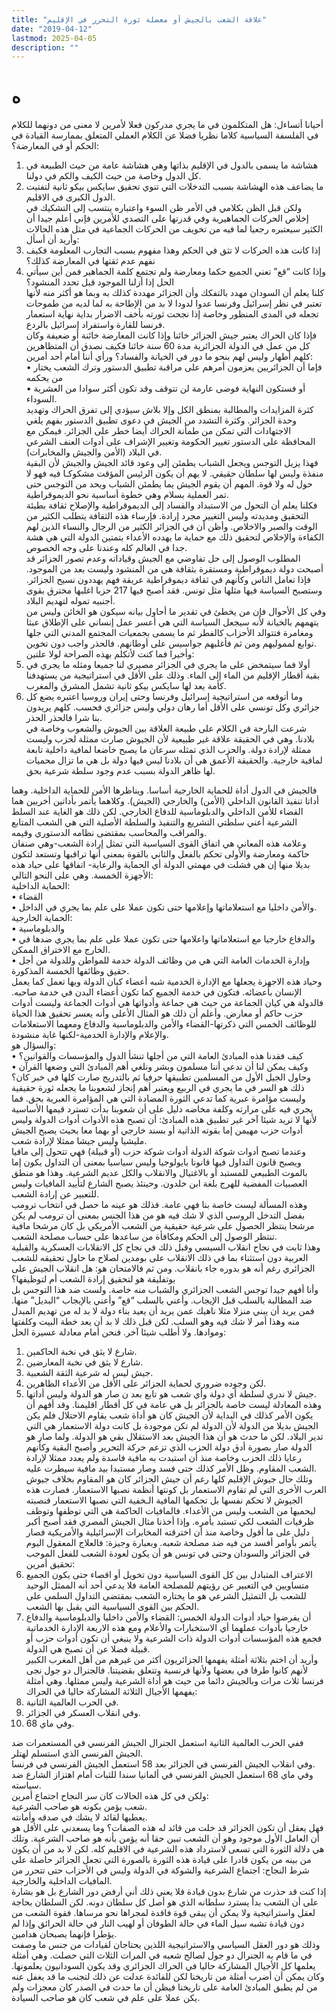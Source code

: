 ```yaml
---
title: "علاقة الشعب بالجيش أو معضلة ثورة التحرر في الإقليم"
date: "2019-04-12"
lastmod: 2025-04-05
description: ""
---
```

# **ه**

أحيانا أتساءل: هل المتكلمون في ما يجري مدركون فعلا لأمرين لا معنى من دونهما للكلام في الفلسفة السياسية كلاما نظريا فضلا عن الكلام العملي المتعلق بممارسة القيادة في الحكم أو في المعارضة؟:  
1. هشاشة ما يسمى بالدول في الإقليم بذاتها وهي هشاشة عامة من حيث الطبيعة في كل الدول وخاصة من حيث الكيف والكم في دولنا.  
2. ما يضاعف هذه الهشاشة بسبب التدخلات التي تنوي تحقيق سايكس بيكو ثانية لتفتيت الدول الكبرى في الاقليم.   
ولكن قبل الظن بكلامي في الأمر ظن السوء واعتباره ينتسب إلى التشكيك في إخلاص الحركات الجماهيرية وفي قدرتها على التصدي للأمرين فإني أعلم جيدا أن الكثير سيعتبره رجعيا لما فيه من تخويف من الحركات الجماعية في مثل هذه الحالات وأريد أن أسأل:   
1. إذا كانت هذه الحركات لا تثق في الحكم وهذا مفهوم بسبب التجارب المعلومة فكيف نفهم عدم ثقتها في المعارضة كذلك؟   
2. وإذا كانت “قع” تعني الجميع حكما ومعارضة ولم تجتمع كلمة الجماهير فمن أين سيأتي الحل إذا أزلنا الموجود قبل تحدد المنشود؟  
كلنا يعلم أن السودان مهدد بالتفكك وأن الجزائر مهددة كذلك به وبما هو أكثر منه لأنها تعتبر في نظر إسرائيل وفرنسا عدوا لدودا لا بد من الإطاحة به لما لديه من طموحات تجعله في المدى المنظور وخاصة إذا نجحت ثورته بأخف الاضرار بداية نهاية استعمار فرنسا للقارة واستفراد إسرائيل بالردع.  
فإذا كان الحراك يعتبر جيش الجزائر خائنا وإذا كانت المعارضة خائنة أو ضعيفة وكان كل من عمل في الدولة الجزائرية مدة 60 سنة خائنا فكيف نصدق أن المتظاهرين كلهم أطهار وليس لهم بنحو ما دور في الخيانة والفساد؟ ورأي أننا أمام أحد أمرين:   
• فإما أن الجزائريين يعزمون أمرهم على مراقبة تطبيق الدستور وترك الشعب يختار من يحكمه   
• أو فستكون النهاية فوضى عارمة لن تتوقف وقد تكون أكثر سوادا من العشرية السوداء.  
كثرة المزايدات والمطالبة بمنطق الكل وإلا بلاش سيؤدي إلى تفرق الحراك وتهديد وحدة الجزائر. وكثرة التشدد من الجيش في دعوى تطبيق الدستور بفهم يلغي الاجتهادات التي تمكن من طمأنة الحراك أيضا خطر على الجزائر. فيمكن مع المحافظة على الدستور تغيير الحكومة وتغيير الإشراف على أدوات العنف الشرعي في البلاد (الأمن والجيش والمخابرات).  
فهذا يزيل التوجس ويجعل الشباب يطمئن إلى وعود قائد الجيش والجيش لأن البقية منفذة وليس لها سلطان حقيقي. لا يهم أن يكون الرئيس المؤقت مشكوكـا فيه فهو لا حول له ولا قوة. المهم أن يقوم الجيش يما يطمئن الشباب ويحد من التوجس حتى تمر العملية بسلام وهي خطوة أساسية نحو الديموقراطية.  
فكلنا يعلم أن التحول من الاستبداد والفساد إلى الديموقراطية والإصلاح ثقافة بطيئة التحقيق ومديدته وليس التغيير مجرد إرادة. فإرساء هذه الثقافة يتطلب الكثير من الوقت والصبر والاخلاص. وأظن أن في الجزائر الكثير من الرجال والنساء الذين لهم الكفاءة والإخلاص لتحقيق ذلك مع حماية ما يهدده الأعداء بتمتين الدولة التي هي هشة جدا في العالم كله وعندنا على وجه الخصوص.  
المطلوب الوصول إلى حل تفاوضي مع الجيش وقياداته وعدم تصور الجزائر قد أصبحت دولة ديموقراطية ومستقرة بثقافة هي من المنشود وليست بعد من الموجود. فإذا تعامل الناس وكأنهم في ثقافة ديموقراطية عريقة فهم يهددون نسيح الجزائر. وستصبح السياسة فيها مثلها مثل تونس. فقد أصبح فيها 217 حزبا اغلبها مخترق بقوى أجنبيه تموله لتهديم البلاد.  
وفي كل الأحوال فإن من يخطئ في تقدير ما أحاول بيانه سيكون هو الخائن وليس من يتهمهم بالخيانة لأنه سيجعل السياسة التي هي أعسر عمل إنساني على الإطلاق عبثا ومغامرة فتتوالد الأحزاب كالفطر ثم ما يسمى بجمعيات المجتمع المدني التي جلها توابع لمموليهم ومن ثم فأغلبهم جواسيس على أوطانهم. فالحذر واجب دون تخوين.  
وأخيرا فما كنت لأتكلم بهذه الصراحة لولا علتين:  
1. أولا فما سيتمخض على ما يجري في الجزائر مصيري لنا جميعا ومثله ما يجري في بقية أقطار الإقليم من الماء إلى الماء. وذلك على الأقل في استراتيجية من يستهدفنا كأمة يعد لها سايكس بيكو ثانية تشمل المشرق والمغرب.  
2. وما أتوقعه من استراتيجية إسرائيل وفرنسا وحتى إيران وروسيا اعتبره يضع كل جزائري وكل تونسي على الأقل أما رهان دولي وليس جزائري فحسب. كلهم يريدون بنا شرا فالحذر الحذر.  
شرعت البارحة في الكلام على طبيعة العلاقة بين الجيوش والشعوب وخاصة في بلادنا. وهي في الحقيقة علاقة غير طبيعية لأن الجيوش صارت ممثلة لحزب وليست ممثلة لإرادة دولة. والحزب الذي تمثله سرعان ما يصبح خاضعا لمافية داخلية تابعة لمافية خارجية. والحقيقة الأعمق هي أن بلادنا ليس فيها دولة بل هي ما تزال محميات لها ظاهر الدولة بسبب عدم وجود سلطة شرعية بحق.

فالجيش في الدول أداة للحماية الخارجية أساسا. ويناظرها الأمن للحماية الداخلية. وهما أداتا تنفيذ القانون الداخلي (الأمن) والخارجي (الجيش). وكلاهما يأتمر بأداتين أخريين هما القضاء للأمن الداخلي والدبلوماسية للدفاع الخارجي. لكن ذلك هو الغاية عند السلط الشرعية أعني سلطتي التشريع والتنفيذ والسلطة الأصلية التي هي الشعب المتابع والمراقب والمحاسب بمقتضى نظامه الدستوري وقيمه.  
وعلامة هذه المعاني هي اتفاق القوى السياسية التي تمثل إرادة الشعب-وهي صنفان حاكمة ومعارضة والأولى تحكم بالفعل والثاني بالقوة بمعنى أنها تراقبها وتستعد لتكون بديلا منها إن هي فشلت في مهمتي الدولة أي الحماية والرعاية- اتفاقها على حياد هذه الأجهزة الخمسة. وهي على النحو التالي:  
الحماية الداخلية:  
• القضاء   
• والأمن داخليا مع استعلاماتها وإعلامها حتى تكون عملا على علم بما يجري في الداخل.  
الحماية الخارجية:  
• والدبلوماسية   
• والدفاع خارجيا مع استعلاماتها واعلامها حتى تكون عملا على علم بما يجري ضدها في الخارج مع الاختراق الممكن.  
• وإدارة الخدمات العامة التي هي من وظائف الدولة خدمة للمواطن وللدولة من أجل حقيق وظائفها الخمسة المذكورة.  
وحياد هذه الاجهزة يجعلها مع الإدارة الخدمية شبه أعضاء كيان الدولة وبها تعمل كما يعمل الإنسان بأعضائه. فتكون في خدمة الجميع كما تكون أعضاء البدن في خدمة صاحبه. فالدولة هي كيان الجماعة من حيث هي جماعة وأدواتها هي أدوات الجماعة وليست أدوات حزب حاكم أو معارض. وأعلم أن ذلك هو المثال الأعلى وأنه يعسر تحقيق هذا الحياة للوظائف الخمس التي ذكرتها-القضاء والأمن والدبلوماسية والدفاع ومعهما الاستعلامات والإعلام والإدارة الخدمية-لكنها غاية منشودة.  
والسؤال هو:   
• كيف فقدنا هذه المبادئ العامة التي من أجلها تنشأ الدول والمؤسسات والقوانين؟  
• وكيف يمكن لنا أن ندعي أننا مسلمون وبشر ونلغي أهم المبادئ التي وضعها القرآن وحاول الجيل الأول من المسلمين تطبيقها حرفيا ثم بالتدريج صارت كلها في خبر كان؟   
ذلك هو السر في ما يجري في الربيع ويعتبر أهم إنجاز لشعوبنا ما يجعله ثورة حقيقية وليست مؤامرة عبرية كما تدعي الثورة المضادة التي هي المؤامرة العبرية بحق. فما يجري فيه على مرارته وكلفة مخاضه دليل على أن شعوبنا بدأت تسترد قيمها الأساسية لأنها لا تريد شيئا آخر غير تطبيق هذه المبادئ: أن تصبح هذه الأدوات أدوات الدولة وليس أدوات حزب مهيمن إما بقوته الذاتية أو بسند خارجي أو بهما معا بحيث يصبح الجيش مليشيا وليس جيشا ممثلا لإرادة شعب.  
وعندما تصبح أدوات شوكة الدولة أدوات شوكة حزب (أو قبيلة) فهي تتحول إلى مافيا ويصبح قانون التداول فيها قانونا بايولوجيا وليس سياسيا بمعنى أن التداول يكون إما بالموت الطبيعي للمستبد أو بالاغتيال والانقلاب والكل عديم الشرعية. وهذا هو منطق العصبيات المفضية للهرج بلغة ابن خلدون. وحينئذ يصبح الشارع لتأييد المافيات وليس للتعبير عن إرادة الشعب.  
وهذه المسألة ليست خاصة بنا فهي عامة. فذلك هو عينه ما حصل في انتخاب ترومب بفضل التدخل الروسي الذي لا شك فيه هو من هذا الجنس بمعنى أن ترومب لم يكن مرشحا ينتظر الحصول على شرعية حقيقية من الشعب الأمريكي بل كان مرشحا مافية تنتظر الوصول إلى الحكم ومكافأة من ساعدها على حساب مصلحة الشعب.  
وهذا ثابت في نجاح انقلاب السيسي وقبل ذلك في نجاح كل الانقلابات العسكرية والقبلية العربية دون استثناء بما في ذلك الانقلاب على بومدين لصلاح ما حاول تحقيقه للشعب الجزائري رغم أنه هو بدوره جاء بانقلاب. ومن ثم فالامتحان هو: هل انقلاب الجيش على بوتفليقة هو لتحقيق إرادة الشعب أم لتوظيفها؟  
وأنا أفهم جيدا توجس الشعب الجزائري والشباب منه خاصة. ولست ضد هذا التوجس بل ضد المطالبة بالسلب قبل الإيجاب. وأعني بالسلب “قع” وأعني بالإيجاب “البديل” منها. فمن يريد أن يبني منزلا مثلا ناهيك عمن يريد أن يعيد بناء دولة لا بد له من تهديم المبدل منه وهذا أمر لا شك فيه وهو السلب. لكن قبل ذلك لا بد أن يعد خطة البيت وكلفتها وموادها. ولا أطلب شيئا آخر. فنحن أمام معادلة عسيرة الحل:   
1. شارع لا يثق في نخبة الحاكمين.  
2. شارع لا يثق في نخبة المعارضين.   
3. جيش ليس له شرعية الثقة الشعبية.  
4. لكن وجوده ضروري لحماية الجزائر على الأقل من الأعداء الظاهرين.  
5. جيش لا ندري لسلطة أي دولة وأي شعب هو تابع بعد ن صار هو الدولة وليس أداتها.   
وهذه المعادلة ليست خاصة بالجزائر بل هي عامة في كل أقطار اقليمنا. وقد أفهم أن يكون الأمر كذلك في البداية لأن الجيش كان هو أداة شعب يقاوم الاحتلال فلم يكن الجيش بديلا من الدولة لأن الدولة لم تكن موجودة بل كانت دولة الاستعمار هي التي تدير البلاد. لكن ما حدث هو أن هذا الجيش بعد الاستقلال بقي هو الدولة. ولما صار هو الدولة صار بصورة أدق دولة الحزب الذي تزعم حركة التحرير وأصبح البقية وكأنهم رعايا ذلك الحزب وخاصة منذ أن استبدت به مافية فاسدة ولم يعدد ممثلا لإرادة الشعب المقاوم. وظل الأمر كذلك حتى فسد وصار مستبدا بيد مافية سيطرت عليه.  
وتلك حال جيوش الإقليم كلها رغم أن جيش الجزائر كان هو المقاوم بخلاف جيوش العرب الأخرى التي لم تقاوم الاستعمار بل كونتها أنظمة نصبها الاستعمار. فصارت هذه الجيوش لا تحكم نفسها بل تحكمها المافية الـخفية التي نصبها الاستعمار فنصبته ليحميها من الشعب وليس من الأعداء. فالمافيات الحاكمة هي التي توظفها وتوظف ظرفيات الشعب لكي تستبد بأمره. وإذا أخذنا مثال الجيش المصري فقد أصبح أكبر دليل على ما أقول وخاصة منذ أن اخترقته المخابرات الإسرائيلية والأمريكية فصار يأتمر بأوامر أفسد من فيه ضد مصلحة شعبه. وبعبارة وجيزة: فالعلاج المعقول اليوم في الجزائر والسودان وحتى في تونس هو أن يكون لعودة الشعب للفعل الموجب تحقيق أمرين:  
1. الاعتراف المتبادل بين كل القوى السياسية دون تخويل أو اقصاء حتى يكون الجميع متساويين في التعبير عن رؤيتهم للمصلحة العامة فلا يدعي أحد أنه الممثل الوحيد للشعب بل التمثيل الشرعي هو ما يختاره الشعب بمقتضى التداول السلمي على الحكم بين القوى السياسية التي يقبل بها الشعب.  
2. أن يفرضوا حياد أدوات الدولة الخمس: القضاء والأمن داخليا والدبلوماسية والدفاع خارجيا بأدوات عملهما أي الاستخبارات والأعلام ومع هذه الاربعة الإدارة الخدماتية فجمع هذه المؤسسات أدوات الدولة ذات الشرعية ولا ينبغي أن تكون أدوات حزب أو قبيلة فضلا عن أن تصبح هي الدولة.  
وأريد أن اختم بثلاثة أمثلة يفهمها الجزائريون أكثر من غيرهم من أهل المغرب الكبير لأنهم كانوا طرفا في بعضها ولأنها فرنسية وتتعلق بقضيتنا. فالجنرال دو جول نجى فرنسا ثلاث مرات وبالجيش دائما من حيث هو أداة الشرعية وليس ممثلها. وهي أمثلة يفهمها الأجيال الثلاثة المشاركة حاليا في الحراك:   
1. في الحرب العالمية الثانية.  
2. وفي انقلاب العسكر في الجزائر.  
3. وفي ماي 68.

ففي الحرب العالمية الثانية استعمل الجنرال الجيش الفرنسي في المستعمرات ضد الجيش الفرنسي الذي استسلم لهتلر.   
وفي انقلاب الجيش الفرنسي في الجزائر بعد 58 استعمل الجيش الفرنسي في فرنسا.   
وفي ماي 68 استعمل الجيش الفرنسي في ألمانيا سندا للثبات أمام اهتزاز الشارع ضد سياسته.  
ولكن في كل هذه الحالات كان سر النجاح اجتماع أمرين:   
شعب يؤمن بكونه هو صاحب الشرعية.  
يعطيها لقائد لا يشك في صدقه وأمانته.   
فهل يعقل أن تكون الجزائر قد خلت من قائد له هذه الصفات؟ وما يسعدني على الأقل هو أن العامل الأول موجود وهو أن الشعب تبين حقا أنه يؤمن بأنه هو صاحب الشرعية. وتلك هي دلالة الثورة التي تسعى لاسترداد هذه الشرعية في الاقليم كله. لكن لا بد من أن يكون من بينه من يكون قادرا على قيادة هذه الثورة بالصورة التي تجعل الجزائر حاصلة على شرط النجاح: اجتماع الشرعية والشوكة في الدولة وليس في الأحزاب حتى تتحرر من المافيات الداخلية والخارجية.  
إذا كنت قد حذرت من شارع بدون قيادة فلا يعني ذلك أني أرفض دور الشارع بل هو بشارة على أن الشعب بدأ يسترد سلطانه الذي هو أصل كل سلطان دونه. لكن السلطان بحاجة لعقل واستراتيجية ولا يمكن أن يبقى قوة فاقدة لمجراها نحو مرساها. فقوة الشعب من دون قيادة تشبه سيل الماء في حالة الطوفان أو لهيب النار في حالة الحرائق وإذا لم يؤطرا فإنهما يصبحان هدامين.  
وذلك هو دور العقل السياسي والاستراتيجية اللذين يحتاجان لقيادات من جنس ما وصفت في ما قام به الجنرال دو جول لصالح شعبه في المرات الثلاث التي حصلت. وهي أمثلة يعلمها كل الأجيال المشاركة حاليا في الحراك الجزائري وقد يكون السودانيون يعلمونها. وكان يمكن أن أضرب أمثلة من تاريخنا لكن للفائدة عدلت عن ذلك لتجنب ما قد يغفل عنه من لم يطبق المبادئ العامة على تاريخنا فيظن أن ما حدث في الصدر كان معجزات ولم يكن عملا على علم في شعب كان هو صاحب السيادة.

###
